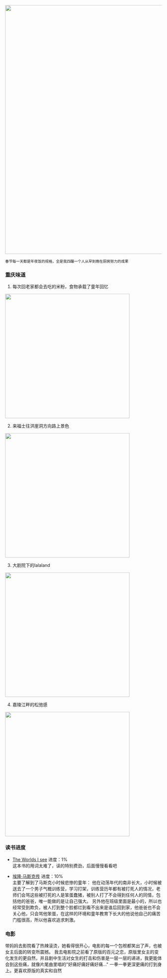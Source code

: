 
<img src="https://i1.wp.com/img.erpweb.eu.org/imgs/2024/02/24550b33f7d0dc57.jpg" width="800"/>

<small>春节每一天都是年夜饭的规格，全是我四釀一个人从早到晚在厨房努力的成果</small>  

### 重庆味道
1. 每次回老家都会去吃的米粉，食物承载了童年回忆<br/>
<img src="https://i1.wp.com/img.erpweb.eu.org/imgs/2024/02/b2baa18c0d14424d.jpg" width="400"/>

2. 来福士往洪崖洞方向路上景色<br/>
<img src="https://i1.wp.com/img.erpweb.eu.org/imgs/2024/02/a97cef2cc109f5a4.jpg" width="400"/>

3. 大剧院下的lalaland<br/>
<img src="https://i1.wp.com/img.erpweb.eu.org/imgs/2024/02/a12e419dadf261fe.jpg" width="400"/>

4. 嘉陵江畔的松弛感<br/>
<img src="https://i1.wp.com/img.erpweb.eu.org/imgs/2024/02/e2d323bb1617f424.jpg" width="400"/>


### 读书进度
- [The Worlds I see](https://book.douban.com/subject/36493045/)
进度：1%<br/>
这本书的用词太难了，读的特别费劲，后面慢慢看看吧

- [埃隆·马斯克传](https://book.douban.com/subject/36518892/)
进度：10%<br/>
主要了解到了马斯克小时候悲惨的童年：
他在动荡年代的南非长大，小时候被送去了一个男子气概训练营，学习打架，训练营历年都有被打死人的情况，老师们会骂这些被打死的人是笨蛋蠢猪，被别人打了不会得到任何人的同情，包括他的爸爸，唯一能做的是让自己强大。
另外他在班级里面是最小的，所以也经常受到欺负，被人打到整个脸都烂到看不出来是谁后回到家，他爸爸也不会关心他，只会骂他笨蛋，在这样的环境和童年教育下长大的他说他自己的痛苦门槛很高，所以他喜欢追求刺激。


### 电影
带妈妈去影院看了热辣滚烫，她看得很开心，电影的每一个包袱都笑出了声，也被女主后面的转变所震撼。
我去电影院之前看了原版的百元之恋，原版里女主的变化发生的更自然，并且剧中生活对女生的打击和伤害是一层一层的递进，我更能体会到这些痛，就像片尾曲里唱的"好痛好痛好痛好痛..." 一拳一拳更深更痛的打到身上。更喜欢原版的真实和自然




